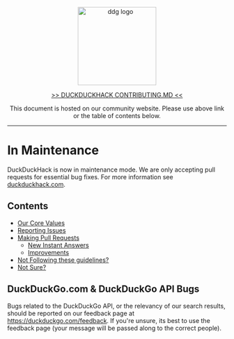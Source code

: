 <p align="center">
  <img src="https://pbs.twimg.com/profile_images/542062260600840192/nK5NSKBY_400x400.png" height="180px" width="180px" alt="ddg logo" />
</p>

<p align="center">
  <a href="https://duckduckhack.com/contributing.html">>> DUCKDUCKHACK CONTRIBUTING.MD <<</a>
</p>
  
<p align="center">This document is hosted on our community website. Please use above link or the table of contents below.</p>

* * *

# In Maintenance

DuckDuckHack is now in maintenance mode. We are only accepting pull requests for essential bug fixes. For more information see [duckduckhack.com](https://duckduckhack.com). 


## Contents

- [Our Core Values](https://duckduckhack.com/contributing.html#our-core-values)
- [Reporting Issues](https://duckduckhack.com/contributing.html#reporting-issues)
- [Making Pull Requests](https://duckduckhack.com/contributing.html#pull-requests)
  - [New Instant Answers](https://duckduckhack.com/contributing.html#new-instant-answers)
  - [Improvements](https://duckduckhack.com/contributing.html#improvements)
- [Not Following these guidelines?](https://duckduckhack.com/contributing.html#not-following-these-guidelines)
- [Not Sure?](https://duckduckhack.com/contributing.html#not-sure)


## DuckDuckGo.com & DuckDuckGo API Bugs

Bugs related to the DuckDuckGo API, or the relevancy of our search results, should be reported on our feedback page at <https://duckduckgo.com/feedback>. If you're unsure, its best to use the feedback page (your message will be passed along to the correct people).
